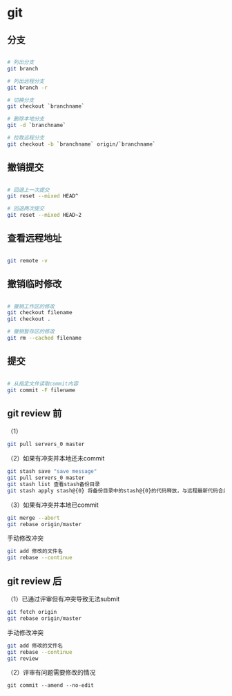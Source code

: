 # git

## 分支

```bash

# 列出分支
git branch

# 列出远程分支
git branch -r

# 切换分支
git checkout `branchname`

# 删除本地分支
git -d `branchname`

# 拉取远程分支
git checkout -b `branchname` origin/`branchname`

```

## 撤销提交

```bash

# 回退上一次提交
git reset --mixed HEAD^

# 回退两次提交
git reset --mixed HEAD~2

```

## 查看远程地址

```bash

git remote -v

```

## 撤销临时修改

```bash

# 撤销工作区的修改
git checkout filename
git checkout .

# 撤销暂存区的修改
git rm --cached filename

```

## 提交

```bash

# 从指定文件读取commit内容
git commit -F filename

```

## git review 前

（1）

```bash
git pull servers_0 master
```

（2）如果有冲突并本地还未commit

```bash
git stash save "save message"
git pull servers_0 master
git stash list 查看stash备份目录
git stash apply stash@{0} 将备份目录中的stash@{0}的代码释放，与远程最新代码合并，再手动修改冲突
```

（3）如果有冲突并本地已commit

```bash
git merge --abort
git rebase origin/master
```

手动修改冲突

```bash
git add 修改的文件名
git rebase --continue
```



## git review 后

（1）已通过评审但有冲突导致无法submit

```bash
git fetch origin
git rebase origin/master
```

手动修改冲突

```bash
git add 修改的文件名
git rebase --continue
git review
```

（2）评审有问题需要修改的情况

```
git commit --amend --no-edit
```
